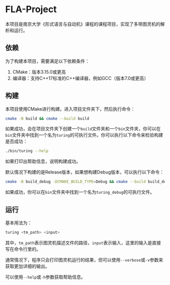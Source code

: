 # FLA-Project
本项目是南京大学《形式语言与自动机》课程的课程项目，实现了多带图灵机的解析和运行。

## 依赖
为了构建本项目，需要满足以下依赖条件：
1. CMake：版本3.15.0或更高
2. 编译器：支持C++17标准的C++编译器，例如GCC（版本7.0或更高）

## 构建
本项目使用CMake进行构建。进入项目文件夹下，然后执行命令：

```bash
cmake -B build && cmake --build build
```

如果成功，会在项目文件夹下创建一个`build`文件夹和一个`bin`文件夹，你可以在`bin`文件夹中找到一个名为`turing`的可执行文件。你可以执行以下命令来检验构建是否成功：

```bash
./bin/turing --help
```

如果打印出帮助信息，说明构建成功。

默认情况下构建的是Release版本，如果想构建Debug版本，可以执行以下命令：

```bash
cmake -B build_debug -DCMAKE_BUILD_TYPE=Debug && cmake --build build_debug
```

如果成功，你可以在`bin`文件夹中找到一个名为`turing_debug`的可执行文件。

## 运行
基本用法为：

```bash
turing <tm_path> <input>
```

其中，`tm_path`表示图灵机描述文件的路径，`input`表示输入，这里的输入是直接写在命令行里的。

通常情况下，程序只会打印图灵机运行的结果，但可以使用`--verbose`或`-v`参数来获取更加详细的输出。

可以使用`--help`或`-h`参数获取帮助信息。
